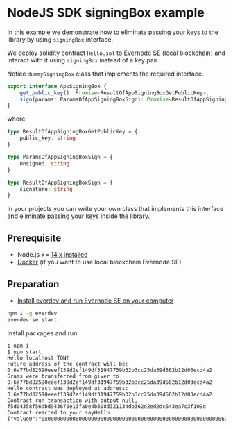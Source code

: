 # NodeJS SDK signingBox example

In this example we demonstrate how to eliminate passing your keys to the library
by using `signingBox` interface.

We deploy solidity contract `Hello.sol` to [Evernode SE](https://docs.evercloud.dev/products/simple-emulator-se)
(local blockchain) and interact with it using `signingBox` instead of a key pair.

Notice `dummySigningBox` class that implements the required interface.

```ts
export interface AppSigningBox {
    get_public_key(): Promise<ResultOfAppSigningBoxGetPublicKey>,
    sign(params: ParamsOfAppSigningBoxSign): Promise<ResultOfAppSigningBoxSign>,
}
```

where

```ts
type ResultOfAppSigningBoxGetPublicKey = {
    public_key: string
}

type ParamsOfAppSigningBoxSign = {
    unsigned: string
}

type ResultOfAppSigningBoxSign = {
    signature: string
}
```

In your projects you can write your own class that implements this interface
and eliminate passing your keys inside the library.

## Prerequisite

* Node.js >= [14.x installed](https://nodejs.org)
* [Docker](https://docs.docker.com/desktop/#download-and-install) (if you want to use local blockchain Evernode SE)

## Preparation

* [Install everdev and run Evernode SE on your computer](https://docs.everos.dev/everdev/command-line-interface/evernode-platform-startup-edition-se)

```sh
npm i -g everdev
everdev se start
```

Install packages and run:

```shell
$ npm i
$ npm start
Hello localhost TON!
Future address of the contract will be: 0:6a77bd82590eeef139d2ef149df31947759b32b3cc25da39d562b12d03ecd4a2
Grams were transferred from giver to 0:6a77bd82590eeef139d2ef149df31947759b32b3cc25da39d562b12d03ecd4a2
Hello contract was deployed at address: 0:6a77bd82590eeef139d2ef149df31947759b32b3cc25da39d562b12d03ecd4a2
Contract run transaction with output null, f5d04358f56dbd943670e13fa0e4b308d321134db362d2ed2dc643ea7c3f109d
Contract reacted to your sayHello {"value0":"0x00000000000000000000000000000000000000000000000000000000603a0a75"}
```
